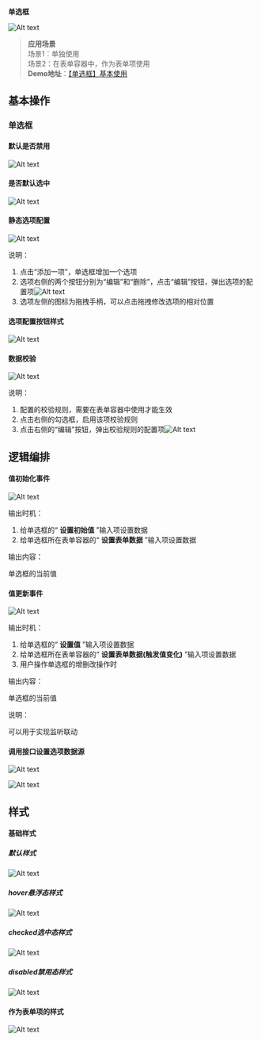  **单选框** 

![Alt text](img/image.png)

  

> **应用场景**\
场景1：单独使用\
场景2：在表单容器中，作为表单项使用\
> **Demo地址**：[【单选框】基本使用](https://my.mybricks.world/mybricks-pc-page/index.html?id=470776189657157)
## 基本操作
### 单选框
#### 默认是否禁用

![Alt text](img/image-1.png)
#### 是否默认选中

![Alt text](img/image-2.png)
#### 静态选项配置

![Alt text](img/image-3.png)

说明：

1.  点击“添加一项”，单选框增加一个选项
2.  选项右侧的两个按钮分别为“编辑”和“删除”，点击“编辑”按钮，弹出选项的配置项![Alt text](img/image-4.png)
3.  选项左侧的图标为拖拽手柄，可以点击拖拽修改选项的相对位置
#### 选项配置按钮样式

![Alt text](img/image-5.png)
#### 数据校验

![Alt text](img/image-6.png)

说明：

1.  配置的校验规则，需要在表单容器中使用才能生效
2.  点击右侧的勾选框，启用该项校验规则
3.  点击右侧的“编辑”按钮，弹出校验规则的配置项![Alt text](img/image-7.png)
## 逻辑编排
#### 值初始化事件

![Alt text](img/image-8.png)

输出时机：

1.  给单选框的“ **设置初始值** ”输入项设置数据
2.  给单选框所在表单容器的“ **设置表单数据** ”输入项设置数据

输出内容：

单选框的当前值
#### 值更新事件

![Alt text](img/image-9.png)

输出时机：

1.  给单选框的“ **设置值** ”输入项设置数据
2.  给单选框所在表单容器的“ **设置表单数据(触发值变化)** ”输入项设置数据
3.  用户操作单选框的增删改操作时

输出内容：

单选框的当前值

说明：

可以用于实现监听联动
#### 调用接口设置选项数据源

![Alt text](img/image-10.png)

![Alt text](img/image-11.png)
## 样式
#### 基础样式
##### 默认样式

![Alt text](img/image-12.png)
##### hover悬浮态样式

![Alt text](img/image-13.png)
##### checked选中态样式

![Alt text](img/image-14.png)
##### disabled禁用态样式

![Alt text](img/image-15.png)
#### 作为表单项的样式

![Alt text](img/image-16.png)